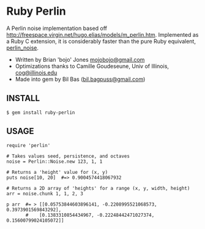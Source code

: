 Ruby Perlin
===========

A Perlin noise implementation based off
<http://freespace.virgin.net/hugo.elias/models/m_perlin.htm>. Implemented as a Ruby C extension, it is considerably faster than the pure Ruby equivalent, [perlin_noise](https://github.com/junegunn/perlin_noise).

- Written by Brian 'bojo' Jones <mojobojo@gmail.com>
- Optimizations thanks to Camille Goudeseune, Univ of Illinois, <cog@illinois.edu>
- Made into gem by Bil Bas (bil.bagpuss@gmail.com)

INSTALL
-----

    $ gem install ruby-perlin

USAGE
-----

    require 'perlin'

    # Takes values seed, persistence, and octaves
    noise = Perlin::Noise.new 123, 1, 1

    # Returns a 'height' value for (x, y)
    puts noise[10, 20]  #=> 0.9004574418067932

    # Returns a 2D array of 'heights' for a range (x, y, width, height)
    arr = noise.chunk 1, 1, 2, 3

    p arr  #= > [[0.05753844603896141, -0.2208995521068573, 0.3973901569843292],
           #    [0.1383310854434967, -0.22248442471027374, 0.15600799024105072]]
